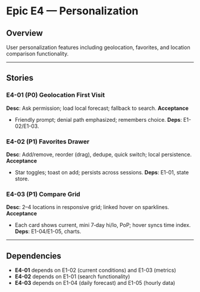 # Epic E4 — Personalization

## Overview
User personalization features including geolocation, favorites, and location comparison functionality.

---

## Stories

### E4-01 (P0) Geolocation First Visit

**Desc**: Ask permission; load local forecast; fallback to search.
**Acceptance**

* Friendly prompt; denial path emphasized; remembers choice.
  **Deps**: E1-02/E1-03.

### E4-02 (P1) Favorites Drawer

**Desc**: Add/remove, reorder (drag), dedupe, quick switch; local persistence.
**Acceptance**

* Star toggles; toast on add; persists across sessions.
  **Deps**: E1-01, state store.

### E4-03 (P1) Compare Grid

**Desc**: 2–4 locations in responsive grid; linked hover on sparklines.
**Acceptance**

* Each card shows current, mini 7‑day hi/lo, PoP; hover syncs time index.
  **Deps**: E1-04/E1-05, charts.

---

## Dependencies
- **E4-01** depends on E1-02 (current conditions) and E1-03 (metrics)
- **E4-02** depends on E1-01 (search functionality)
- **E4-03** depends on E1-04 (daily forecast) and E1-05 (hourly data)
